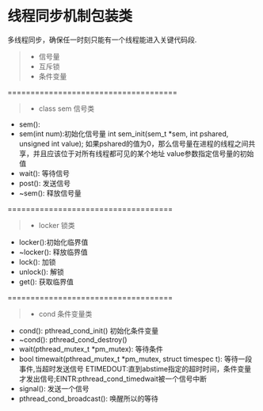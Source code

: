线程同步机制包装类
===============
多线程同步，确保任一时刻只能有一个线程能进入关键代码段.
> * 信号量
> * 互斥锁
> * 条件变量

=====================================
> * class sem 信号类
* sem():
* sem(int num):初始化信号量
 int sem_init(sem_t *sem, int pshared, unsigned int value);
如果pshared的值为0，那么信号量在进程的线程之间共享，并且应该位于对所有线程都可见的某个地址 
value参数指定信号量的初始值 
* wait(): 等待信号
* post(): 发送信号
* ~sem(): 释放信号量

====================================

> * locker 锁类
* locker():初始化临界值
* ~locker(): 释放临界值
* lock(): 加锁
* unlock(): 解锁
* get(): 获取临界值

====================================
> * cond 条件变量类
* cond(): pthread_cond_init() 初始化条件变量
* ~cond(): pthread_cond_destroy()
* wait(pthread_mutex_t *pm_mutex): 
等待条件
* bool timewait(pthread_mutex_t *pm_mutex, struct timespec t):
等待一段事件,当超时发送信号 ETIMEDOUT:直到abstime指定的超时时间，条件变量才发出信号;EINTR:pthread_cond_timedwait被一个信号中断
* signal(): 发送一个信号
* pthread_cond_broadcast(): 唤醒所以的等待